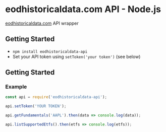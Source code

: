 # eodhistoricaldata.com API - Node.js

[eodhistoricaldata.com](https://eodhistoricaldata.com) API wrapper

## Getting Started

- `npm install eodhistoricaldata-api`
- Set your API token using `setToken('your token')` (see below)

## Getting Started

### Example

```js
const api = require('eodhistoricaldata-api');

api.setToken('YOUR TOKEN');

api.getFundamentals('AAPL').then(data => console.log(data));

api.listSupportedEtfs().then(etfs => console.log(etfs));
```
